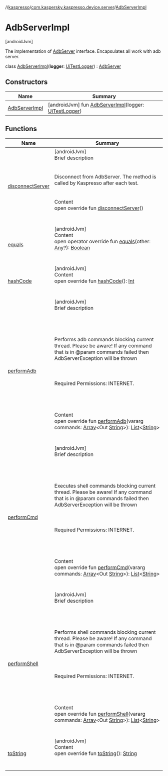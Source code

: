 //[kaspresso](../../index.md)/[com.kaspersky.kaspresso.device.server](../index.md)/[AdbServerImpl](index.md)



# AdbServerImpl  
 [androidJvm] 

The implementation of [AdbServer](../-adb-server/index.md) interface. Encapsulates all work with adb server.

class [AdbServerImpl](index.md)(**logger**: [UiTestLogger](../../com.kaspersky.kaspresso.logger/-ui-test-logger/index.md)) : [AdbServer](../-adb-server/index.md)   


## Constructors  
  
|  Name|  Summary| 
|---|---|
| [AdbServerImpl](-adb-server-impl.md)|  [androidJvm] fun [AdbServerImpl](-adb-server-impl.md)(logger: [UiTestLogger](../../com.kaspersky.kaspresso.logger/-ui-test-logger/index.md))   <br>


## Functions  
  
|  Name|  Summary| 
|---|---|
| [disconnectServer](disconnect-server.md)| [androidJvm]  <br>Brief description  <br><br><br>Disconnect from AdbServer. The method is called by Kaspresso after each test.<br><br>  <br>Content  <br>open override fun [disconnectServer](disconnect-server.md)()  <br><br><br>
| [equals](https://kotlinlang.org/api/latest/jvm/stdlib/kotlin/-any/equals.html)| [androidJvm]  <br>Content  <br>open operator override fun [equals](https://kotlinlang.org/api/latest/jvm/stdlib/kotlin/-any/equals.html)(other: [Any](https://kotlinlang.org/api/latest/jvm/stdlib/kotlin/-any/index.html)?): [Boolean](https://kotlinlang.org/api/latest/jvm/stdlib/kotlin/-boolean/index.html)  <br><br><br>
| [hashCode](https://kotlinlang.org/api/latest/jvm/stdlib/kotlin/-any/hash-code.html)| [androidJvm]  <br>Content  <br>open override fun [hashCode](https://kotlinlang.org/api/latest/jvm/stdlib/kotlin/-any/hash-code.html)(): [Int](https://kotlinlang.org/api/latest/jvm/stdlib/kotlin/-int/index.html)  <br><br><br>
| [performAdb](perform-adb.md)| [androidJvm]  <br>Brief description  <br><br><br><br><br>Performs adb commands blocking current thread. Please be aware! If any command that is in @param commands failed then AdbServerException will be thrown<br><br><br><br>Required Permissions: INTERNET.<br><br><br><br>  <br>Content  <br>open override fun [performAdb](perform-adb.md)(vararg commands: [Array](https://kotlinlang.org/api/latest/jvm/stdlib/kotlin/-array/index.html)<Out [String](https://kotlinlang.org/api/latest/jvm/stdlib/kotlin/-string/index.html)>): [List](https://kotlinlang.org/api/latest/jvm/stdlib/kotlin.collections/-list/index.html)<[String](https://kotlinlang.org/api/latest/jvm/stdlib/kotlin/-string/index.html)>  <br><br><br>
| [performCmd](perform-cmd.md)| [androidJvm]  <br>Brief description  <br><br><br><br><br>Executes shell commands blocking current thread. Please be aware! If any command that is in @param commands failed then AdbServerException will be thrown<br><br><br><br>Required Permissions: INTERNET.<br><br><br><br>  <br>Content  <br>open override fun [performCmd](perform-cmd.md)(vararg commands: [Array](https://kotlinlang.org/api/latest/jvm/stdlib/kotlin/-array/index.html)<Out [String](https://kotlinlang.org/api/latest/jvm/stdlib/kotlin/-string/index.html)>): [List](https://kotlinlang.org/api/latest/jvm/stdlib/kotlin.collections/-list/index.html)<[String](https://kotlinlang.org/api/latest/jvm/stdlib/kotlin/-string/index.html)>  <br><br><br>
| [performShell](perform-shell.md)| [androidJvm]  <br>Brief description  <br><br><br><br><br>Performs shell commands blocking current thread. Please be aware! If any command that is in @param commands failed then AdbServerException will be thrown<br><br><br><br>Required Permissions: INTERNET.<br><br><br><br>  <br>Content  <br>open override fun [performShell](perform-shell.md)(vararg commands: [Array](https://kotlinlang.org/api/latest/jvm/stdlib/kotlin/-array/index.html)<Out [String](https://kotlinlang.org/api/latest/jvm/stdlib/kotlin/-string/index.html)>): [List](https://kotlinlang.org/api/latest/jvm/stdlib/kotlin.collections/-list/index.html)<[String](https://kotlinlang.org/api/latest/jvm/stdlib/kotlin/-string/index.html)>  <br><br><br>
| [toString](https://kotlinlang.org/api/latest/jvm/stdlib/kotlin/-any/to-string.html)| [androidJvm]  <br>Content  <br>open override fun [toString](https://kotlinlang.org/api/latest/jvm/stdlib/kotlin/-any/to-string.html)(): [String](https://kotlinlang.org/api/latest/jvm/stdlib/kotlin/-string/index.html)  <br><br><br>


